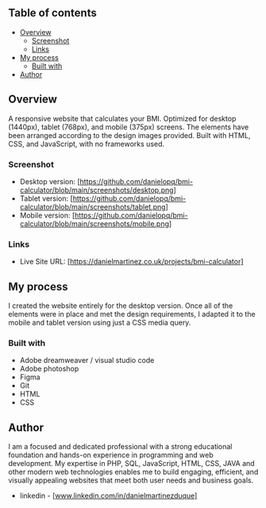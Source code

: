 

## Table of contents

- [Overview](#overview)
  - [Screenshot](#screenshot)
  - [Links](#links)
- [My process](#my-process)
  - [Built with](#built-with)
- [Author](#author)


## Overview

A responsive website that calculates your BMI. Optimized for desktop (1440px), tablet (768px), and mobile (375px) screens. The elements have been arranged according to the design images provided. Built with HTML, CSS, and JavaScript, with no frameworks used.

### Screenshot


- Desktop version: [https://github.com/danielopq/bmi-calculator/blob/main/screenshots/desktop.png]
- Tablet version: [https://github.com/danielopq/bmi-calculator/blob/main/screenshots/tablet.png]
- Mobile version: [https://github.com/danielopq/bmi-calculator/blob/main/screenshots/mobile.png]



### Links

- Live Site URL: [https://danielmartinez.co.uk/projects/bmi-calculator]

## My process

I created the website entirely for the desktop version. Once all of the elements were in place and met the design requirements, I adapted it to the mobile and tablet version using just a CSS media query.

### Built with

- Adobe dreamweaver / visual studio code
- Adobe photoshop
- Figma
- Git
- HTML
- CSS

## Author

I am a focused and dedicated professional with a strong educational foundation and hands-on experience in programming and web development. My expertise in PHP, SQL, JavaScript, HTML, CSS, JAVA and other modern web technologies enables me to build engaging, efficient, and visually appealing websites that meet both user needs and business goals.

- linkedin - [www.linkedin.com/in/danielmartinezduque]